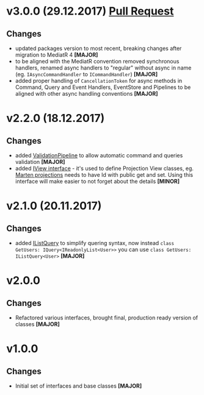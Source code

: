 ﻿# v3.0.0 (29.12.2017) [Pull Request](https://github.com/oskardudycz/GoldenEye/pull/44)

## Changes

* updated packages version to most recent, breaking changes after migration to MediatR 4 **[MAJOR]**
* to be aligned with the MediatR convention removed synchronous handlers, renamed async handlers to "regular" without async in name (eg. `IAsyncCommandHandler` to `ICommandHandler`) **[MAJOR]**
* added proper handling of `CancellationToken` for async methods in Command, Query and Event Handlers, EventStore and Pipelines to be aligned with other async handling conventions **[MAJOR]**

# v2.2.0 (18.12.2017)

## Changes

* added [ValidationPipeline](Validation/ValidationPipeline.cs) to allow automatic command and queries validation **[MAJOR]**
* added [IView interface](Queries/IView.cs) - it's used to define Projection View classes, eg. [Marten projections](http://jasperfx.github.io/marten/documentation/events/projections/) needs to have Id with public get and set. Using this interface will make easier to not forget about the details **[MINOR]**

# v2.1.0 (20.11.2017)

## Changes

* added [IListQuery](Queries/IListQuery.cs) to simplify quering syntax, now instead `class GetUsers: IQuery<IReadonlyList<User>>` you can use `class GetUsers: IListQuery<User>` **[MAJOR]**

# v2.0.0

## Changes

* Refactored various interfaces, brought final, production ready version of classes **[MAJOR]**

# v1.0.0

## Changes

* Initial set of interfaces and base classes **[MAJOR]**